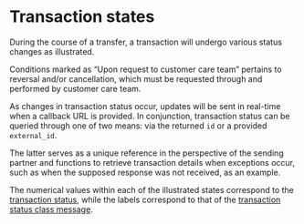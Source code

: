<h1 id="transaction-states">Transaction states</h1>

<blockquote>
<!-- <p><img src="images/transaction_states.png" alt="transaction states" /></p> -->
</blockquote>

<p>During the course of a transfer, a transaction will undergo various status changes as illustrated.</p>

<p>Conditions marked as &ldquo;Upon request to customer care team&rdquo; pertains to reversal and/or cancellation, which must be requested through and performed by customer care team.</p>

<p>As changes in transaction status occur, updates will be sent in real-time when a callback URL is provided. In conjunction, transaction status can be queried through one of two means: via the returned <code>id</code> or a provided <code>external_id</code>.</p>

<p>The latter serves as a unique reference in the perspective of the sending partner and functions to retrieve transaction details when exceptions occur, such as when the supposed response was not received, as an example.</p>

<p>The numerical values within each of the illustrated states correspond to the <a href="#transaction-status">transaction status</a>, while the labels correspond to that of the <a href="#transaction-status-class">transaction status class message</a>.</p>
